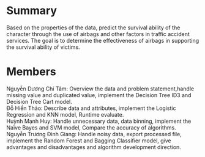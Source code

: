 # Summary <br>
Based on the properties of the data, predict the survival ability of the character through the use of airbags and other factors in traffic accident services. The goal is to determine the effectiveness of airbags in supporting the survival ability of victims.
# Members <br>
Nguyễn Dương Chí Tâm:	Overview the data and problem statement,handle missing value and duplicated value, implement the Decision Tree ID3 and Decision
Tree Cart model. <br>
Đỗ Hiền Thảo:	Describe data and attributes, implement the Logistic Regression and KNN model, Runtime evaluate. <br>
Huỳnh Mạnh Huy:	Handle unnecessary data, data binning, implement the Naïve Bayes and SVM model, Compare the accuracy of algorithms. <br>
Nguyễn Trương Đình Giang: Handle noisy data, export processed file, implement the  Random Forest and Bagging Classifier model, give advantages and disadvantages and algorithm development direction.







